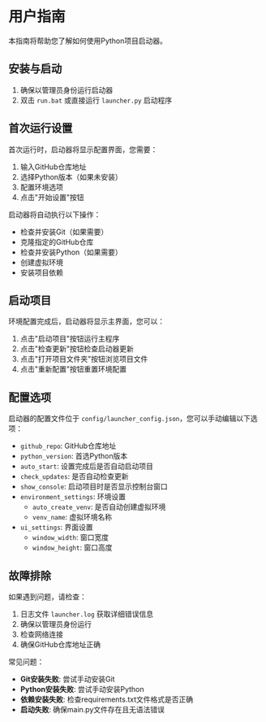 # 用户指南

本指南将帮助您了解如何使用Python项目启动器。

## 安装与启动

1. 确保以管理员身份运行启动器
2. 双击 `run.bat` 或直接运行 `launcher.py` 启动程序

## 首次运行设置

首次运行时，启动器将显示配置界面，您需要：

1. 输入GitHub仓库地址
2. 选择Python版本（如果未安装）
3. 配置环境选项
4. 点击"开始设置"按钮

启动器将自动执行以下操作：
- 检查并安装Git（如果需要）
- 克隆指定的GitHub仓库
- 检查并安装Python（如果需要）
- 创建虚拟环境
- 安装项目依赖

## 启动项目

环境配置完成后，启动器将显示主界面，您可以：

1. 点击"启动项目"按钮运行主程序
2. 点击"检查更新"按钮检查启动器更新
3. 点击"打开项目文件夹"按钮浏览项目文件
4. 点击"重新配置"按钮重置环境配置

## 配置选项

启动器的配置文件位于 `config/launcher_config.json`，您可以手动编辑以下选项：

- `github_repo`: GitHub仓库地址
- `python_version`: 首选Python版本
- `auto_start`: 设置完成后是否自动启动项目
- `check_updates`: 是否自动检查更新
- `show_console`: 启动项目时是否显示控制台窗口
- `environment_settings`: 环境设置
  - `auto_create_venv`: 是否自动创建虚拟环境
  - `venv_name`: 虚拟环境名称
- `ui_settings`: 界面设置
  - `window_width`: 窗口宽度
  - `window_height`: 窗口高度

## 故障排除

如果遇到问题，请检查：

1. 日志文件 `launcher.log` 获取详细错误信息
2. 确保以管理员身份运行
3. 检查网络连接
4. 确保GitHub仓库地址正确

常见问题：

- **Git安装失败**: 尝试手动安装Git
- **Python安装失败**: 尝试手动安装Python
- **依赖安装失败**: 检查requirements.txt文件格式是否正确
- **启动失败**: 确保main.py文件存在且无语法错误